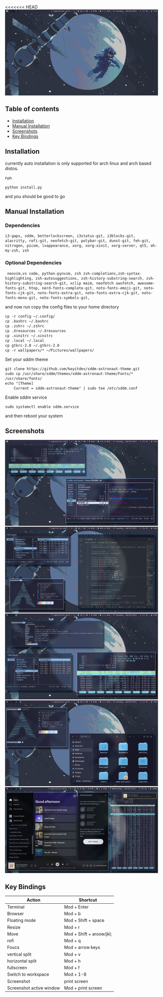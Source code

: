 <<<<<<< HEAD
![Image](screenshots/1.png)
## Table of contents
* [Installation](#Installation)
* [Manual Installation](#Manual_Install)
* [Screenshots](#screenshots)
* [Key Bindings](#Key_Bindings)
## Installation
currently auto installation is only supported for arch linux and arch based distos.

run
```
python install.py
```
and you should be good to go
## Manual Installation
### Dependencies
```
i3-gaps, sddm, betterlockscreen, i3status-git, i3blocks-git, alacritty, rofi-git, neofetch-git, polybar-git, dunst-git, feh-git, nitrogen, picom, lxappearance, xorg, xorg-xinit, xorg-server, qt5, oh-my-zsh, zsh
```
### Optional Dependencies
```
 neovim,vs code, python-pynvim, zsh zsh-completions,zsh-syntax-highlighting, zsh-autosuggestions, zsh-history-substring-search, zsh-history-substring-search-git, xclip maim, neofetch uwufetch, awesome-fonts-git, htop, nerd-fonts-complete-git, noto-fonts-emoji-git, noto-fonts-cjk-git, noto-fonts-extra-git, noto-fonts-extra-cjk-git, noto-fonts-mono-git, noto-fonts-symbols-git,
```
and now run copy the config files to your home directory
```
cp -r config ~/.config/
cp .bashrc ~/.bashrc
cp .zshrc ~/.zshrc
cp .Xresources ~/.Xresources
cp .xinitrc ~/.xinitrc
cp .local ~/.local
cp gtkrc-2.0 ~/.gtkrc-2.0
cp -r wallpapers/* ~/Pictures/wallpapers/
```
Set your sddm theme
```
git clone https://github.com/keyitdev/sddm-astronaut-theme.git
sudo cp /usr/share/sddm/themes/sddm-astronaut-theme/Fonts/* /usr/share/fonts/
echo "[Theme]
    Current = sddm-astronaut-theme" | sudo tee /etc/sddm.conf
```

Enable sddm service
```
sudo systemctl enable sddm.service
```
and then reboot your system
## Screenshots
![Image](screenshots/2.png)
![Image](screenshots/3.png)
![Image](screenshots/4.png)
![Image](screenshots/5.png)
![Image](screenshots/6.png)
## Key Bindings
Action  | Shortcut
------------- | -------------
Terminal  | Mod + Enter
Browser  | Mod + b
Floating mode  | Mod + Shift + space
Resize  | Mod + r
Move  | Mod + Shift + aroow/jkl;
rofi  | Mod + q
Foucs  | Mod + arrow keys
vertical split  | Mod + v
horizontal split  | Mod + h
fullscreen  | Mod + f
Switch to workspace  | Mod + 1-8
Screenshot  | print screen
Screenshot active window  | Mod + print screen

